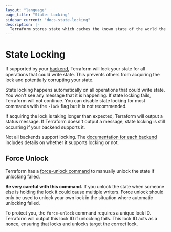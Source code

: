 ```yaml
---
layout: "language"
page_title: "State: Locking"
sidebar_current: "docs-state-locking"
description: |-
  Terraform stores state which caches the known state of the world the last time Terraform ran.
---
```


# State Locking

If supported by your [backend](/docs/language/settings/backends/index.html), Terraform will lock your
state for all operations that could write state. This prevents
others from acquiring the lock and potentially corrupting your state.

State locking happens automatically on all operations that could write
state. You won't see any message that it is happening. If state locking fails,
Terraform will not continue. You can disable state locking for most commands
with the `-lock` flag but it is not recommended.

If acquiring the lock is taking longer than expected, Terraform will output
a status message. If Terraform doesn't output a message, state locking is
still occurring if your backend supports it.

Not all backends support locking. The
[documentation for each backend](/docs/language/settings/backends/index.html)
includes details on whether it supports locking or not.

## Force Unlock

Terraform has a [force-unlock command](/docs/commands/force-unlock.html)
to manually unlock the state if unlocking failed.

**Be very careful with this command.** If you unlock the state when someone
else is holding the lock it could cause multiple writers. Force unlock should
only be used to unlock your own lock in the situation where automatic
unlocking failed.

To protect you, the `force-unlock` command requires a unique lock ID. Terraform
will output this lock ID if unlocking fails. This lock ID acts as a
[nonce](https://en.wikipedia.org/wiki/Cryptographic_nonce), ensuring
that locks and unlocks target the correct lock.
